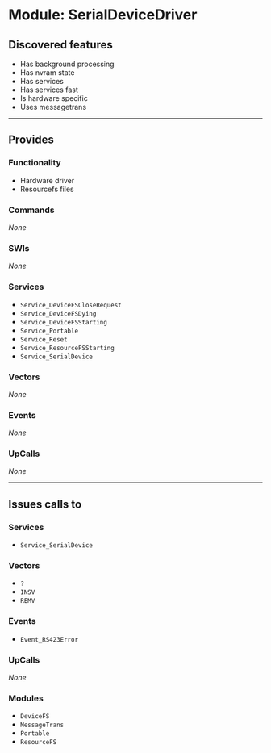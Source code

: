 # Module: SerialDeviceDriver

## Discovered features


* Has background processing
* Has nvram state
* Has services
* Has services fast
* Is hardware specific
* Uses messagetrans

---

## Provides

### Functionality


* Hardware driver
* Resourcefs files

### Commands


*None*


### SWIs


*None*


### Services


* `Service_DeviceFSCloseRequest`
* `Service_DeviceFSDying`
* `Service_DeviceFSStarting`
* `Service_Portable`
* `Service_Reset`
* `Service_ResourceFSStarting`
* `Service_SerialDevice`


### Vectors


*None*


### Events


*None*


### UpCalls


*None*


---

## Issues calls to

### Services


* `Service_SerialDevice`


### Vectors


* `?`
* `INSV`
* `REMV`


### Events


* `Event_RS423Error`


### UpCalls


*None*


### Modules


* `DeviceFS`
* `MessageTrans`
* `Portable`
* `ResourceFS`


